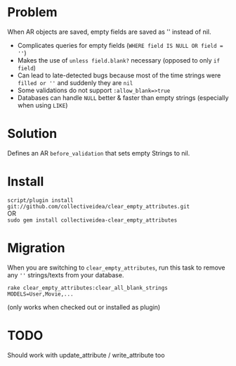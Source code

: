 Problem
=======
When AR objects are saved, empty fields are saved as '' instead of nil.

 - Complicates queries for empty fields (`WHERE field IS NULL OR field = ''`)
 - Makes the use of `unless field.blank?` necessary (opposed to only `if field`)
 - Can lead to late-detected bugs because most of the time strings were `filled or ''` and suddenly they are `nil`
 - Some validations do not support `:allow_blank=>true`
 - Databases can handle `NULL` better & faster than empty strings (especially when using `LIKE`)

Solution
========
Defines an AR `before_validation` that sets empty Strings to nil.

Install
=======
`script/plugin install git://github.com/collectiveidea/clear_empty_attributes.git`  
OR  
`sudo gem install collectiveidea-clear_empty_attributes`  


Migration
=========
When you are switching to `clear_empty_attributes`, run this task
to remove any `''` strings/texts from your database.

    rake clear_empty_attributes:clear_all_blank_strings MODELS=User,Movie,...
(only works when checked out or installed as plugin)

TODO
====
Should work with update_attribute / write_attribute too